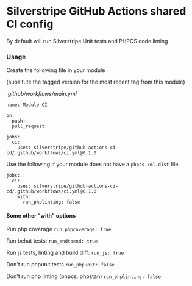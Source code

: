 # Silverstripe GitHub Actions shared CI config

By default will run Silverstripe Unit tests and PHPCS code linting

### Usage

Create the following file in your module

(subsitute the tagged version for the most recent tag from this module)

*.github/workflows/main.yml*
```
name: Module CI

on:
  push:
  pull_request:

jobs:
  ci:
    uses: silverstripe/github-actions-ci-cd/.github/workflows/ci.yml@0.1.0
```

Use the following if your module does not have a `phpcs.xml.dist` file

```
jobs:
  ci:
    uses: silverstripe/github-actions-ci-cd/.github/workflows/ci.yml@0.1.0
    with:
      run_phplinting: false
```

#### Some other "with" options

Run php coverage
`run_phpcoverage: true`

Run behat tests:
`run_endtoend: true`

Run js tests, linting and build diff:
`run_js: true`

Don't run phpunit tests
`run_phpunit: false`

Don't run php linting (phpcs, phpstan)
`run_phplinting: false`